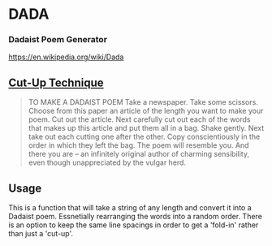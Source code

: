 # DADA
### Dadaist Poem Generator
https://en.wikipedia.org/wiki/Dada

## [Cut-Up Technique](https://en.wikipedia.org/wiki/Cut-up_technique)
>TO MAKE A DADAIST POEM
Take a newspaper.
Take some scissors.
Choose from this paper an article of the length you want to make your poem.
Cut out the article.
Next carefully cut out each of the words that makes up this article and put them all in a bag.
Shake gently.
Next take out each cutting one after the other.
Copy conscientiously in the order in which they left the bag.
The poem will resemble you.
And there you are – an infinitely original author of charming sensibility, even though unappreciated by the vulgar herd.

## Usage
This is a function that will take a string of any length and convert it into a Dadaist poem. Essnetially rearranging the words into a random order. There is an option to keep the same line spacings in order to get a 'fold-in' rather than just a 'cut-up'.
